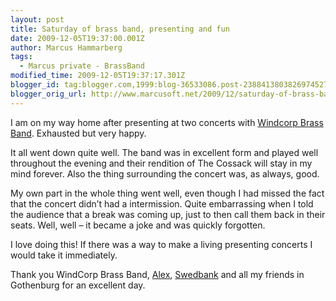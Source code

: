 ```yaml
---
layout: post
title: Saturday of brass band, presenting and fun
date: 2009-12-05T19:37:00.001Z
author: Marcus Hammarberg
tags:
  - Marcus private - BrassBand
modified_time: 2009-12-05T19:37:17.301Z
blogger_id: tag:blogger.com,1999:blog-36533086.post-2388413803826974527
blogger_orig_url: http://www.marcusoft.net/2009/12/saturday-of-brass-band-presenting-and.html
---
```



I am on my way home after presenting at two concerts with
<a href="http://www.windcorpbrassband.se/" target="_blank">Windcorp
Brass Band</a>. Exhausted but very happy.

It all went down quite well. The band was in excellent form and played
well throughout the evening and their rendition of The Cossack will stay
in my mind forever. Also the thing surrounding the concert was, as
always, good.

My own part in the whole thing went well, even though I had missed the
fact that the concert didn’t had a intermission. Quite embarrassing when
I told the audience that a break was coming up, just to then call them
back in their seats. Well, well – it became a joke and was quickly
forgotten.

I love doing this! If there was a way to make a living presenting
concerts I would take it immediately.

Thank you WindCorp Brass Band,
<a href="http://sv.wikipedia.org/wiki/Alexander_Hanson"
target="_blank">Alex</a>,
<a href="http://www.swedbank.se" target="_blank">Swedbank</a> and all my
friends in Gothenburg for an excellent day.
